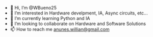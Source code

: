 - 👋 Hi, I’m @WBueno25
- 👀 I’m interested in Hardware develpment, IA, Async circuits, etc...
- 🌱 I’m currently learning Python and IA
- 💞️ I’m looking to collaborate on Hardware and Software Solutions
- 📫 How to reach me anunes.willian@gmail.com

<!---
WBueno25/WBueno25 is a ✨ special ✨ repository because its `README.md` (this file) appears on your GitHub profile.
You can click the Preview link to take a look at your changes.
--->
